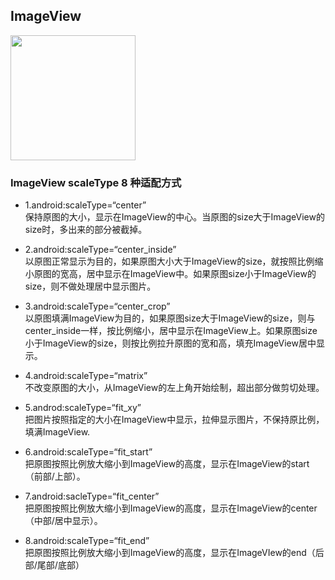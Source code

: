 ## ImageView

<img src="https://img-blog.csdn.net/20170804140421301?watermark/2/text/aHR0cDovL2Jsb2cuY3Nkbi5uZXQvcXFfMzQ5MDI1MjI=/font/5a6L5L2T/fontsize/400/fill/I0JBQkFCMA==/dissolve/70/gravity/SouthEast" width="200px" height="auto"/>



### ImageView scaleType 8 种适配方式

- 1.android:scaleType=“center”  
保持原图的大小，显示在ImageView的中心。当原图的size大于ImageView的size时，多出来的部分被截掉。

- 2.android:scaleType=“center_inside”  
以原图正常显示为目的，如果原图大小大于ImageView的size，就按照比例缩小原图的宽高，居中显示在ImageView中。如果原图size小于ImageView的size，则不做处理居中显示图片。

- 3.android:scaleType=“center_crop”  
以原图填满ImageView为目的，如果原图size大于ImageView的size，则与center_inside一样，按比例缩小，居中显示在ImageView上。如果原图size小于ImageView的size，则按比例拉升原图的宽和高，填充ImageView居中显示。

- 4.android:scaleType=“matrix”  
不改变原图的大小，从ImageView的左上角开始绘制，超出部分做剪切处理。

- 5.androd:scaleType=“fit_xy”  
把图片按照指定的大小在ImageView中显示，拉伸显示图片，不保持原比例，填满ImageView.

- 6.android:scaleType=“fit_start”  
把原图按照比例放大缩小到ImageView的高度，显示在ImageView的start（前部/上部）。

- 7.android:sacleType=“fit_center”   
把原图按照比例放大缩小到ImageView的高度，显示在ImageView的center（中部/居中显示）。

- 8.android:scaleType=“fit_end”  
把原图按照比例放大缩小到ImageView的高度，显示在ImageVIew的end（后部/尾部/底部）



